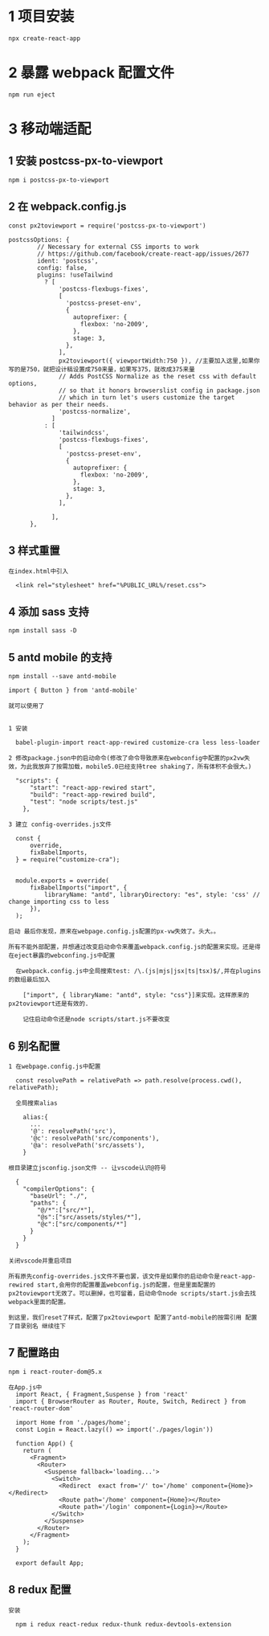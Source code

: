# 1 项目安装

    npx create-react-app

# 2 暴露 webpack 配置文件

    npm run eject

# 3 移动端适配

## 1 安装 postcss-px-to-viewport

    npm i postcss-px-to-viewport

## 2 在 webpack.config.js

    const px2toviewport = require('postcss-px-to-viewport')

    postcssOptions: {
            // Necessary for external CSS imports to work
            // https://github.com/facebook/create-react-app/issues/2677
            ident: 'postcss',
            config: false,
            plugins: !useTailwind
              ? [
                  'postcss-flexbugs-fixes',
                  [
                    'postcss-preset-env',
                    {
                      autoprefixer: {
                        flexbox: 'no-2009',
                      },
                      stage: 3,
                    },
                  ],
                  px2toviewport({ viewportWidth:750 }), //主要加入这里,如果你写的是750，就把设计稿设置成750来量，如果写375，就改成375来量
                  // Adds PostCSS Normalize as the reset css with default options,
                  // so that it honors browserslist config in package.json
                  // which in turn let's users customize the target behavior as per their needs.
                  'postcss-normalize',
                ]
              : [
                  'tailwindcss',
                  'postcss-flexbugs-fixes',
                  [
                    'postcss-preset-env',
                    {
                      autoprefixer: {
                        flexbox: 'no-2009',
                      },
                      stage: 3,
                    },
                  ],

                ],
          },

## 3 样式重置

    在index.html中引入

      <link rel="stylesheet" href="%PUBLIC_URL%/reset.css">

## 4 添加 sass 支持

    npm install sass -D

## 5 antd mobile 的支持

    npm install --save antd-mobile

    import { Button } from 'antd-mobile'

    就可以使用了


    1 安装

      babel-plugin-import react-app-rewired customize-cra less less-loader

    2 修改package.json中的启动命令(修改了命令导致原来在webconfig中配置的px2vw失效，为此我放弃了按需加载，mobile5.0已经支持tree shaking了，所有体积不会很大。)

      "scripts": {
          "start": "react-app-rewired start",
          "build": "react-app-rewired build",
          "test": "node scripts/test.js"
        },

    3 建立 config-overrides.js文件

      const {
          override,
          fixBabelImports,
      } = require("customize-cra");


      module.exports = override(
          fixBabelImports("import", {
              libraryName: "antd", libraryDirectory: "es", style: 'css' // change importing css to less
          }),
      );

    启动 最后你发现，原来在webpage.config.js配置的px-vw失效了。头大。。

    所有不能外部配置，并想通过改变启动命令来覆盖webpack.config.js的配置来实现。还是得在eject暴露的webconfing.js中配置

      在webpack.config.js中全局搜索test: /\.(js|mjs|jsx|ts|tsx)$/,并在plugins的数组最后加入

        ["import", { libraryName: "antd", style: "css"}]来实现。这样原来的px2toviewport还是有效的.

        记住启动命令还是node scripts/start.js不要改变

## 6 别名配置

    1 在webpage.config.js中配置

      const resolvePath = relativePath => path.resolve(process.cwd(), relativePath);

      全局搜索alias

        alias:{
          ...
          '@': resolvePath('src'),
          '@c': resolvePath('src/components'),
          '@a': resolvePath('src/assets'),
        }

    根目录建立jsconfig.json文件 -- 让vscode认识@符号

      {
        "compilerOptions": {
          "baseUrl": "./",
          "paths": {
            "@/*":["src/*"],
            "@s":["src/assets/styles/*"],
            "@c":["src/components/*"]
          }
        }
      }

    关闭vscode并重启项目

    所有原先config-overrides.js文件不要也罢，该文件是如果你的启动命令是react-app-rewired start,会用你的配置覆盖webconfig.js的配置，但是里面配置的px2toviewport无效了。可以删掉，也可留着，启动命令node scripts/start.js会去找webpack里面的配置。

    到这里，我们reset了样式，配置了px2toviewport 配置了antd-mobile的按需引用 配置了目录别名 继续往下

## 7 配置路由

    npm i react-router-dom@5.x

    在App.js中
      import React, { Fragment,Suspense } from 'react'
      import { BrowserRouter as Router, Route, Switch, Redirect } from 'react-router-dom'

      import Home from './pages/home';
      const Login = React.lazy(() => import('./pages/login'))

      function App() {
        return (
          <Fragment>
            <Router>
              <Suspense fallback='loading...'>
                <Switch>
                  <Redirect  exact from='/' to='/home' component={Home}></Redirect>
                  <Route path='/home' component={Home}></Route>
                  <Route path='/login' component={Login}></Route>
                </Switch>
              </Suspense>
            </Router>
          </Fragment>
        );
      }

      export default App;

## 8 redux 配置

    安装

      npm i redux react-redux redux-thunk redux-devtools-extension


